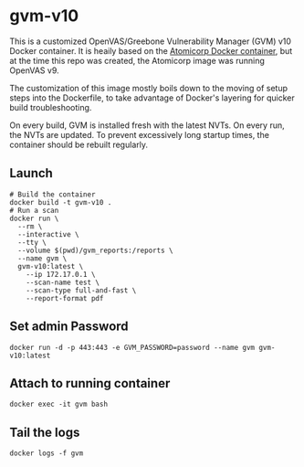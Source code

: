 # gvm-v10

This is a customized OpenVAS/Greebone Vulnerability Manager (GVM) v10 Docker container. It is heaily based on the [Atomicorp Docker container](https://github.com/Atomicorp/openvas-docker), but at the time this repo was created, the Atomicorp image was running OpenVAS v9.

The customization of this image mostly boils down to the moving of setup steps into the Dockerfile, to take advantage of Docker's layering for quicker build troubleshooting.

On every build, GVM is installed fresh with the latest NVTs. On every run, the NVTs are updated. To prevent excessively long startup times, the container should be rebuilt regularly.

## Launch

``` shell
# Build the container
docker build -t gvm-v10 .
# Run a scan
docker run \
  --rm \
  --interactive \
  --tty \
  --volume $(pwd)/gvm_reports:/reports \
  --name gvm \
  gvm-v10:latest \
    --ip 172.17.0.1 \
    --scan-name test \
    --scan-type full-and-fast \
    --report-format pdf
```

## Set admin Password

``` shell
docker run -d -p 443:443 -e GVM_PASSWORD=password --name gvm gvm-v10:latest
```

## Attach to running container

``` shell
docker exec -it gvm bash
```

## Tail the logs

``` shell
docker logs -f gvm
```
